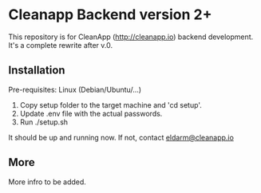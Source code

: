 # Cleanapp Backend version 2+

This repository is for CleanApp (http://cleanapp.io) backend development.
It's a complete rewrite after v.0.

## Installation

Pre-requisites: Linux (Debian/Ubuntu/...)

1. Copy setup folder to the target machine and 'cd setup'.
2. Update .env file with the actual passwords.
3. Run ./setup.sh

It should be up and running now. If not, contact eldarm@cleanapp.io

## More

More infro to be added.

